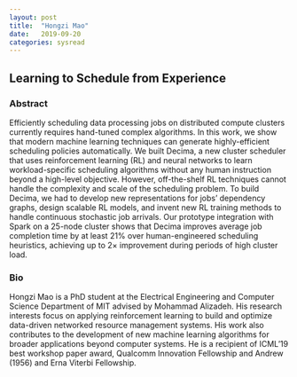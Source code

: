 ```yaml
---
layout: post
title:  "Hongzi Mao"
date:   2019-09-20 
categories: sysread
---
```


## Learning to Schedule from Experience

### Abstract
Efficiently scheduling data processing jobs on distributed compute
clusters currently requires hand-tuned complex algorithms. In this
work, we show that modern machine learning techniques can generate
highly-efficient scheduling policies automatically. We built Decima,
a new cluster scheduler that uses reinforcement learning (RL) and
neural networks to learn workload-specific scheduling algorithms
without any human instruction beyond a high-level objective.
However, off-the-shelf RL techniques cannot handle the complexity
and scale of the scheduling problem. To build Decima, we had to
develop new representations for jobs’ dependency graphs, design
scalable RL models, and invent new RL training methods to handle
continuous stochastic job arrivals. Our prototype integration with
Spark on a 25-node cluster shows that Decima improves average job
completion time by at least 21% over human-engineered scheduling
heuristics, achieving up to 2× improvement during periods of high
cluster load.

### Bio
Hongzi Mao is a PhD student at the Electrical Engineering and
Computer Science Department of MIT advised by Mohammad Alizadeh. His
research interests focus on applying reinforcement learning to build
and optimize data-driven networked resource management systems. His
work also contributes to the development of new machine learning
algorithms for broader applications beyond computer systems. He is a
recipient of ICML’19 best workshop paper award, Qualcomm Innovation
Fellowship and Andrew (1956) and Erna Viterbi Fellowship.


